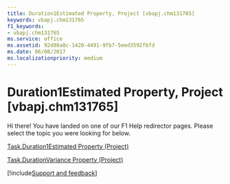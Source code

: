 ```yaml
---
title: Duration1Estimated Property, Project [vbapj.chm131765]
keywords: vbapj.chm131765
f1_keywords:
- vbapj.chm131765
ms.service: office
ms.assetid: 92d88a8c-1428-4491-9fb7-5eed3592fbfd
ms.date: 06/08/2017
ms.localizationpriority: medium
---
```



# Duration1Estimated Property, Project [vbapj.chm131765]

Hi there! You have landed on one of our F1 Help redirector pages. Please select the topic you were looking for below.

[Task.Duration1Estimated Property (Project)](https://msdn.microsoft.com/library/0cc3bf08-1723-3154-1831-a74e0e6b9273%28Office.15%29.aspx)

[Task.DurationVariance Property (Project)](https://msdn.microsoft.com/library/f76b4d29-1cf8-58be-f4cd-cc978f38aaa3%28Office.15%29.aspx)

[!include[Support and feedback](~/includes/feedback-boilerplate.md)]